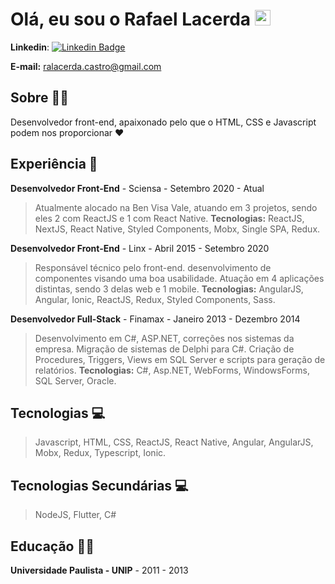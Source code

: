 # Olá, eu sou o Rafael Lacerda <img src="https://media.giphy.com/media/hvRJCLFzcasrR4ia7z/giphy.gif" width="25px">

**Linkedin**: [![Linkedin Badge](https://img.shields.io/badge/-rafaellacerda-blue?style=flat-square&logo=Linkedin&logoColor=white&link=https://linkedin.com/in/rafaelcastrolacerda)](https://linkedin.com/in/rafaelcastrolacerda) 

**E-mail:** ralacerda.castro@gmail.com

## Sobre :man_technologist:

Desenvolvedor front-end, apaixonado pelo que o HTML, CSS e Javascript podem nos proporcionar :heart:

## Experiência :rocket:	

**Desenvolvedor Front-End** - Sciensa - Setembro 2020 - Atual

> Atualmente alocado na Ben Visa Vale, atuando em 3 projetos, sendo eles 2 com ReactJS e 1 com React Native. **Tecnologias:** ReactJS, NextJS, React Native, Styled Components, Mobx, Single SPA, Redux.

**Desenvolvedor Front-End** - Linx - Abril 2015 - Setembro 2020

> Responsável técnico pelo front-end. desenvolvimento de componentes visando uma boa usabilidade. Atuação em 4 aplicações distintas, sendo 3 delas web e 1 mobile. **Tecnologias:** AngularJS, Angular, Ionic, ReactJS, Redux, Styled Components, Sass.

**Desenvolvedor Full-Stack** - Finamax - Janeiro 2013 - Dezembro 2014

> Desenvolvimento em C#, ASP.NET, correções nos sistemas da empresa. Migração de sistemas de Delphi para C#. Criação de Procedures, Triggers, Views em SQL Server e scripts para geração de relatórios. **Tecnologias:** C#, Asp.NET, WebForms, WindowsForms, SQL Server, Oracle.


## Tecnologias 💻 

> Javascript, HTML, CSS, ReactJS, React Native, Angular, AngularJS, Mobx, Redux, Typescript, Ionic.

## Tecnologias Secundárias 💻 

> NodeJS, Flutter, C#

## Educação :man_student:

**Universidade Paulista - UNIP** - 2011 - 2013
